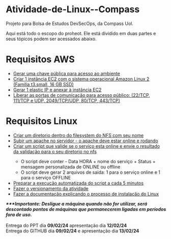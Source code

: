 # Atividade-de-Linux--Compass
Projeto para Bolsa de Estudos DevSecOps, da Compass Uol.

Aqui está todo o escopo do proheot. Ele está dividido em duas partes e seus tópicos podem ser acessados abaixo.

<h1><b>Requisitos AWS</b></h1>

<ul>
  <a href="https://github.com/Esvaber/Atividade-de-Linux--Compass/blob/main/Requisitos%20AWS/index.md#cria%C3%A7%C3%A3o-de-chave-p%C3%BAblica"><li>Gerar uma chave pública para acesso ao ambiente</li></a>
  <a href="https://github.com/Esvaber/Atividade-de-Linux--Compass/blob/main/Requisitos%20AWS/index.md#cria%C3%A7%C3%A3o-de-inst%C3%A2ncia-ec2"><li>Criar 1 instância EC2 com o sistema operacional Amazon Linux 2 (Família t3.small, 16 GB SSD)</li></a>
  <a href="https://github.com/Esvaber/Atividade-de-Linux--Compass/blob/main/Requisitos%20AWS/index.md#gerar-elastic-ip-e-anexar-%C3%A0-inst%C3%A2ncia-ec2"><li>Gerar 1 elastic IP e anexar à instância EC2</li></a>
  <a href="https://github.com/Esvaber/Atividade-de-Linux--Compass/blob/main/Requisitos%20AWS/index.md#liberar-as-portas-de-comunica%C3%A7%C3%A3o-para-acesso-p%C3%BAblico"><li>Liberar as portas de comunicação para acesso público: (22/TCP, 111/TCP e UDP, 2049/TCP/UDP, 80/TCP, 443/TCP)</li></a>
</ul>



<h1><b>Requisitos Linux</b></h1>
<ul>
  <a href="https://github.com/Esvaber/Atividade-de-Linux--Compass/blob/main/Requisitos%20Linux/index.md#configurar-o-nfs><li>Configurar o NFS entregue</li></a>
  <a href="https://github.com/Esvaber/Atividade-de-Linux--Compass/blob/main/Requisitos%20Linux/index.md#criar-um-diret%C3%B3rio-dentro-do-filesystem-do-nfs-com-meu-nome"><li>Criar um diretorio dentro do filesystem do NFS com seu nome</li></a>
  <a href="https://github.com/Esvaber/Atividade-de-Linux--Compass/blob/main/Requisitos%20Linux/index.md#subir-um-apache-no-servidor"><li>Subir um apache no servidor - o apache deve estar online e rodando</li></a>
  <a href="https://github.com/Esvaber/Atividade-de-Linux--Compass/blob/main/Requisitos%20Linux/index.md#criar-um-script-que-valide-se-o-servi%C3%A7o-esta-online-e-envie-o-resultado-da-valida%C3%A7%C3%A3o-para-o-seu-diret%C3%B3rio-no-nfs"><li>Criar um script que valide se o serviço esta online e envie o resultado da validação para o seu diretorio no nfs</li></a>
  <ul>
    <li>O script deve conter - Data HORA + nome do serviço + Status + mensagem personalizada de ONLINE ou offline</li>
    <li>O script deve gerar 2 arquivos de saida: 1 para o serviço online e 1 para o serviço OFFLINE</li>
  </ul>
  <a href="https://github.com/Esvaber/Atividade-de-Linux--Compass/blob/main/Requisitos%20Linux/index.md#preparar-a-execu%C3%A7%C3%A3o-automatizada-do-script-a-cada-5-minutos"><li>Preparar a execução automatizada do script a cada 5 minutos</li></a>
  <a href="https://github.com/Esvaber/Atividade-de-Linux--Compass/releases"><li>Fazer o versionamento da atividade</li></a>
  <a href="https://github.com/Esvaber/Atividade-de-Linux--Compass/tree/main/Requisitos%20Linux"><li>Fazer a documentação explicando o processo de instalação do Linux</li></a>
</ul>

<b><i>***Importante: Desligue a máquina quando não for utilizar, será descontado pontos de máquinas que permanecerem ligadas em períodos fora de uso.</b></i><br><br>
Entrega do PPT dia <b>09/02/24</b> apresentação dia <b>12/02/24</b><br>
Entrega do GITHUB dia <b>09/02/24</b> e apresentação dia <b>13/02/24</b><br><br>
